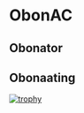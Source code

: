 # ObonAC
## Obonator
## Obonaating
[![trophy](https://github-profile-trophy.vercel.app/?username=ryo-ma)](https://github.com/ryo-ma/github-profile-trophy) 

<!--
**obonac/obonac** is a ✨ _special_ ✨ repository because its `README.md` (this file) appears on your GitHub profile.

Here are some ideas to get you started:

- 🔭 I’m currently working on ...
- 🌱 I’m currently learning ...
- 👯 I’m looking to collaborate on ...
- 🤔 I’m looking for help with ...
- 💬 Ask me about ...
- 📫 How to reach me: ...
- 😄 Pronouns: ...
- ⚡ Fun fact: ...
-->
